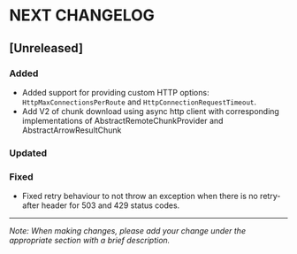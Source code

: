 # NEXT CHANGELOG

## [Unreleased]

### Added
- Added support for providing custom HTTP options: `HttpMaxConnectionsPerRoute` and `HttpConnectionRequestTimeout`.
- Add V2 of chunk download using async http client with corresponding implementations of AbstractRemoteChunkProvider and 
AbstractArrowResultChunk

### Updated

### Fixed
- Fixed retry behaviour to not throw an exception when there is no retry-after header for 503 and 429 status codes.
---
*Note: When making changes, please add your change under the appropriate section with a brief description.* 
